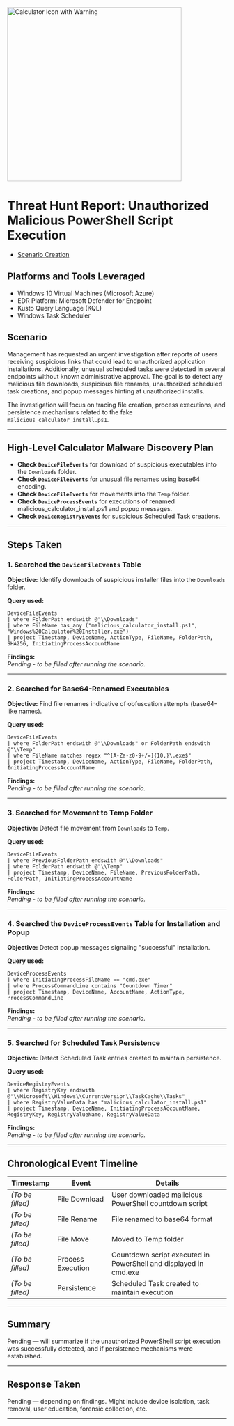 
<img width="400" src="https://github.com/user-attachments/assets/44bac428-01bb-4fe9-9d85-96cba7698bee" alt="Calculator Icon with Warning"/>

# Threat Hunt Report: Unauthorized Malicious PowerShell Script Execution
- [Scenario Creation](https://github.com/mervintab/threat-hunting-scenarios/blob/main/assets/Malicious-calc-Event_creation.md)

## Platforms and Tools Leveraged
- Windows 10 Virtual Machines (Microsoft Azure)
- EDR Platform: Microsoft Defender for Endpoint
- Kusto Query Language (KQL)
- Windows Task Scheduler

## Scenario

Management has requested an urgent investigation after reports of users receiving suspicious links that could lead to unauthorized application installations. Additionally, unusual scheduled tasks were detected in several endpoints without known administrative approval. The goal is to detect any malicious file downloads, suspicious file renames, unauthorized scheduled task creations, and popup messages hinting at unauthorized installs.

The investigation will focus on tracing file creation, process executions, and persistence mechanisms related to the fake `malicious_calculator_install.ps1`.

---

## High-Level Calculator Malware Discovery Plan

- **Check `DeviceFileEvents`** for download of suspicious executables into the `Downloads` folder.
- **Check `DeviceFileEvents`** for unusual file renames using base64 encoding.
- **Check `DeviceFileEvents`** for movements into the `Temp` folder.
- **Check `DeviceProcessEvents`** for executions of renamed malicious_calculator_install.ps1 and popup messages.
- **Check `DeviceRegistryEvents`** for suspicious Scheduled Task creations.

---

## Steps Taken

### 1. Searched the `DeviceFileEvents` Table

**Objective:** Identify downloads of suspicious installer files into the `Downloads` folder.

**Query used:**
```kql
DeviceFileEvents
| where FolderPath endswith @"\\Downloads"
| where FileName has_any ("malicious_calculator_install.ps1", "Windows%20Calculator%20Installer.exe")
| project Timestamp, DeviceName, ActionType, FileName, FolderPath, SHA256, InitiatingProcessAccountName
```

**Findings:**  
*Pending - to be filled after running the scenario.*

---

### 2. Searched for Base64-Renamed Executables

**Objective:** Find file renames indicative of obfuscation attempts (base64-like names).

**Query used:**
```kql
DeviceFileEvents
| where FolderPath endswith @"\\Downloads" or FolderPath endswith @"\\Temp"
| where FileName matches regex "^[A-Za-z0-9+/=]{10,}\.exe$"
| project Timestamp, DeviceName, ActionType, FileName, FolderPath, InitiatingProcessAccountName
```

**Findings:**  
*Pending - to be filled after running the scenario.*

---

### 3. Searched for Movement to Temp Folder

**Objective:** Detect file movement from `Downloads` to `Temp`.

**Query used:**
```kql
DeviceFileEvents
| where PreviousFolderPath endswith @"\\Downloads"
| where FolderPath endswith @"\\Temp"
| project Timestamp, DeviceName, FileName, PreviousFolderPath, FolderPath, InitiatingProcessAccountName
```

**Findings:**  
*Pending - to be filled after running the scenario.*

---

### 4. Searched the `DeviceProcessEvents` Table for Installation and Popup

**Objective:** Detect popup messages signaling "successful" installation.

**Query used:**
```kql
DeviceProcessEvents
| where InitiatingProcessFileName == "cmd.exe"
| where ProcessCommandLine contains "Countdown Timer"
| project Timestamp, DeviceName, AccountName, ActionType, ProcessCommandLine
```

**Findings:**  
*Pending - to be filled after running the scenario.*

---

### 5. Searched for Scheduled Task Persistence

**Objective:** Detect Scheduled Task entries created to maintain persistence.

**Query used:**
```kql
DeviceRegistryEvents
| where RegistryKey endswith @"\\Microsoft\\Windows\\CurrentVersion\\TaskCache\\Tasks"
| where RegistryValueData has "malicious_calculator_install.ps1"
| project Timestamp, DeviceName, InitiatingProcessAccountName, RegistryKey, RegistryValueName, RegistryValueData
```

**Findings:**  
*Pending - to be filled after running the scenario.*

---

## Chronological Event Timeline

| **Timestamp** | **Event** | **Details** |  
|---------------|-----------|-------------|  
| _(To be filled)_ | File Download | User downloaded malicious PowerShell countdown script |  
| _(To be filled)_ | File Rename | File renamed to base64 format |  
| _(To be filled)_ | File Move | Moved to Temp folder |  
| _(To be filled)_ | Process Execution | Countdown script executed in PowerShell and displayed in cmd.exe |  
| _(To be filled)_ | Persistence | Scheduled Task created to maintain execution |

---

## Summary

Pending — will summarize if the unauthorized PowerShell script execution was successfully detected, and if persistence mechanisms were established.

---

## Response Taken

Pending — depending on findings. Might include device isolation, task removal, user education, forensic collection, etc.

---
